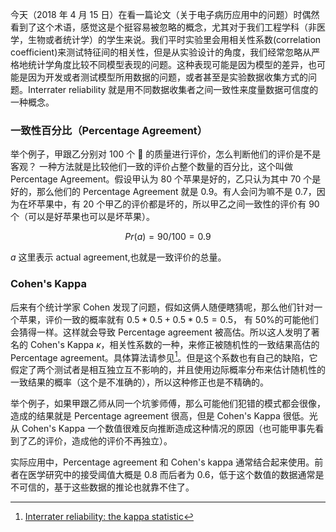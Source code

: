今天（2018 年 4 月 15 日）在看一篇论文（关于电子病历应用中的问题）时偶然看到了这个术语，感觉这是个挺容易被忽略的概念，尤其对于我们工程学科（非医学，生物或者统计学）的学生来说。我们平时实验里会用相关性系数(correlation coefficient)来测试特征间的相关性，但是从实验设计的角度，我们经常忽略从严格地统计学角度比较不同模型表现的问题。这种表现可能是因为模型的差异，也可能是因为开发或者测试模型所用数据的问题，或者甚至是实验数据收集方式的问题。Interrater reliability 就是用不同数据收集者之间一致性来度量数据可信度的一种概念。

### 一致性百分比（Percentage Agreement）

举个例子，甲跟乙分别对 100 个 🍎 的质量进行评价，怎么判断他们的评价是不是客观？ 一种方法就是比较他们一致的评价占整个数量的百分比，这个叫做 Percentage Agreement。假设甲认为 80 个苹果是好的，乙只认为其中 70 个是好的，那么他们的 Percentage Agreement 就是 0.9。有人会问为嘛不是 0.7，因为在坏苹果中，有 20 个甲乙的评价都是坏的，所以甲乙之间一致性的评价有 90 个（可以是好苹果也可以是坏苹果）。

$$Pr(a) = 90 / 100 = 0.9$$

$a$ 这里表示 actual agreement,也就是一致评价的总量。

### Cohen's Kappa

后来有个统计学家 Cohen 发现了问题，假如这俩人随便瞎猜呢，那么他们针对一个苹果，评价一致的概率就有 $0.5 * 0.5 + 0.5 * 0.5 = 0.5$， 有 50%的可能他们会猜得一样。这样就会导致 Percentage agreement 被高估。所以这人发明了著名的 Cohen's Kappa $\kappa$，相关性系数的一种，来修正被随机性的一致结果高估的 Percentage agreement。具体算法请参见[^1]。但是这个系数也有自己的缺陷，它假定了两个测试者是相互独立互不影响的，并且使用边际概率分布来估计随机性的一致结果的概率（这个是不准确的），所以这种修正也是不精确的。

举个例子，如果甲跟乙师从同一个坑爹师傅，那么可能他们犯错的模式都会很像，造成的结果就是 Percentage agreement 很高，但是 Cohen's Kappa 很低。光从 Cohen's Kappa 一个数值很难反向推断造成这种情况的原因（也可能甲事先看到了乙的评价，造成他的评价不再独立）。

实际应用中，Percentage agreement 和 Cohen's kappa 通常结合起来使用。前者在医学研究中的接受阈值大概是 0.8 而后者为 0.6，低于这个数值的数据通常是不可信的，基于这些数据的推论也就靠不住了。

[^1]: [Interrater reliability: the kappa statistic](https://www.ncbi.nlm.nih.gov/pmc/articles/PMC3900052/)
